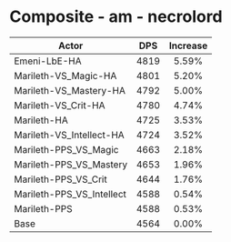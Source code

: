 # Composite - am - necrolord
| Actor | DPS | Increase |
|---|:---:|:---:|
|Emeni-LbE-HA|4819|5.59%|
|Marileth-VS_Magic-HA|4801|5.20%|
|Marileth-VS_Mastery-HA|4792|5.00%|
|Marileth-VS_Crit-HA|4780|4.74%|
|Marileth-HA|4725|3.53%|
|Marileth-VS_Intellect-HA|4724|3.52%|
|Marileth-PPS_VS_Magic|4663|2.18%|
|Marileth-PPS_VS_Mastery|4653|1.96%|
|Marileth-PPS_VS_Crit|4644|1.76%|
|Marileth-PPS_VS_Intellect|4588|0.54%|
|Marileth-PPS|4588|0.53%|
|Base|4564|0.00%|
